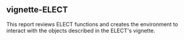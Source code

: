 vignette-ELECT
------------------
This report reviews ELECT functions and creates the environment to interact with the objects described in the ELECT's vignette. 


